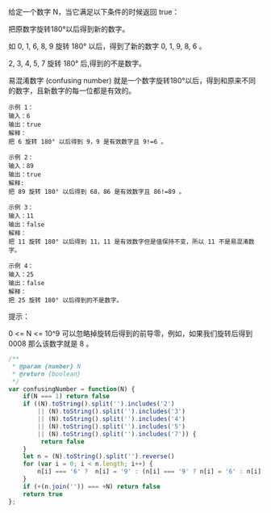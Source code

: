 给定一个数字 N，当它满足以下条件的时候返回 true：

把原数字旋转180°以后得到新的数字。

如 0, 1, 6, 8, 9 旋转 180° 以后，得到了新的数字 0, 1, 9, 8, 6 。

2, 3, 4, 5, 7 旋转 180° 后,得到的不是数字。

易混淆数字 (confusing number) 就是一个数字旋转180°以后，得到和原来不同的数字，且新数字的每一位都是有效的。

 
```
示例 1：
输入：6
输出：true
解释： 
把 6 旋转 180° 以后得到 9，9 是有效数字且 9!=6 。

示例 2：
输入：89
输出：true
解释: 
把 89 旋转 180° 以后得到 68，86 是有效数字且 86!=89 。

示例 3：
输入：11
输出：false
解释：
把 11 旋转 180° 以后得到 11，11 是有效数字但是值保持不变，所以 11 不是易混淆数字。 

示例 4：
输入：25
输出：false
解释：
把 25 旋转 180° 以后得到的不是数字。
 ```

提示：

0 <= N <= 10^9
可以忽略掉旋转后得到的前导零，例如，如果我们旋转后得到 0008 那么该数字就是 8 。

```javascript
/**
 * @param {number} N
 * @return {boolean}
 */
var confusingNumber = function(N) {
    if(N === 1) return false
    if ((N).toString().split('').includes('2') 
        || (N).toString().split('').includes('3')
        || (N).toString().split('').includes('4') 
        || (N).toString().split('').includes('5')
        || (N).toString().split('').includes('7')) {
         return false
    }
    let n = (N).toString().split('').reverse()
    for (var i = 0; i < n.length; i++) {
      	n[i] === '6' ?  n[i] = '9' : (n[i] === '9' ? n[i] = '6' : n[i])
    }
    if (+(n.join('')) === +N) return false
    return true
};
```

